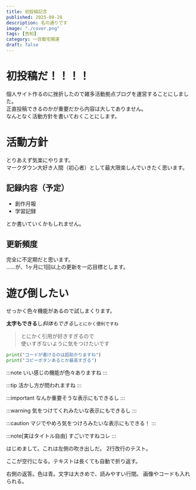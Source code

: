 ```yaml
---
title: 初投稿記念
published: 2025-08-28
description: 名の通りです
image: "./cover.png"
tags: [告知]
category: 一目散宅関連
draft: false
---
```

# 初投稿だ！！！！
個人サイト作るのに挫折したので雑多活動拠点ブログを運営することにしました。  
正直投稿できるのかが重要だから内容は大してありません。  
なんとなく活動方針を書いておくことにします。  

# 活動方針
とりあえず気楽にやります。  
マークダウン大好き人間（初心者）として最大限楽しんでいきたく思います。

## 記録内容（予定）
- 創作月報
- 学習記録  
  
とか書いていくかもしれません。

## 更新頻度
完全に不定期だと思います。  
……が、1ヶ月に1回以上の更新を一応目標とします。  

# 遊び倒したい
せっかく色々機能があるので試しまくります。  

**太字もできる**し*斜体もできる*し`とにかく便利ですね`  

> とにかく引用が好きすぎるので  
> 使いすぎないように気をつけたいです  

```python
print("コードが書けるのは超助かりますね")
print("コピーボタンあるとか最高すぎる")
```

:::note
いい感じの機能が色々ありますね
:::

:::tip
活かし方が問われますね
:::

:::important
なんか重要そうな表示にもできるし
:::

:::warning
気をつけてくれみたいな表示にもできるし
:::

:::caution
マジでやめろ気をつけろみたいな表示にもできる！
:::

:::note[実はタイトル自由]
すごいですねコレ
:::

<!-- 左側・マゼンタ枠・でかい立ち絵＋2行改行 -->
<div class="chat">
  <div class="bubble bubble-left bubble-magenta">
    <div class="bubble-body">
はじめまして。これは左側の吹き出しだ。
2行改行のテスト。

ここが空行になる。テキストは長くても自動で折り返す。
    </div>
  </div>
</div>

<!-- 右側・青枠 -->
<div class="chat chat-right">
  <div class="bubble bubble-right bubble-blue">
    <div class="bubble-body">
右側の返答。色は青。文字は大きめで、読みやすい行間。
画像やコードも入れられる。
    </div>
  </div>
</div>
